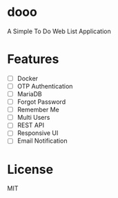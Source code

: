 # dooo
A Simple To Do Web List Application


# Features
- [ ] Docker
- [ ] OTP Authentication
- [ ] MariaDB
- [ ] Forgot Password
- [ ] Remember Me
- [ ] Multi Users
- [ ] REST API
- [ ] Responsive UI
- [ ] Email Notification

# License
MIT
